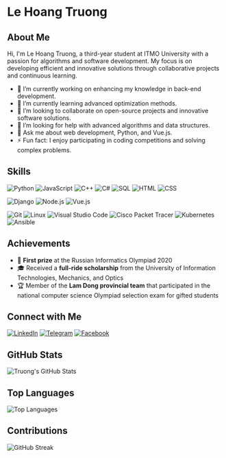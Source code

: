 # Le Hoang Truong
 

## About Me

Hi, I'm Le Hoang Truong, a third-year student at ITMO University with a passion for algorithms and software development. My focus is on developing efficient and innovative solutions through collaborative projects and continuous learning.

- 🔭 I’m currently working on enhancing my knowledge in back-end development.
- 🌱 I’m currently learning advanced optimization methods.
- 👯 I’m looking to collaborate on open-source projects and innovative software solutions.
- 🤔 I’m looking for help with advanced algorithms and data structures.
- 💬 Ask me about web development, Python, and Vue.js.
- ⚡ Fun fact: I enjoy participating in coding competitions and solving complex problems.

## Skills

![Python](https://img.shields.io/badge/Python-3776AB?style=for-the-badge&logo=python&logoColor=white)
![JavaScript](https://img.shields.io/badge/JavaScript-F7DF1E?style=for-the-badge&logo=javascript&logoColor=black)
![C++](https://img.shields.io/badge/C++-00599C?style=for-the-badge&logo=cplusplus&logoColor=white)
![C#](https://img.shields.io/badge/C%23-239120?style=for-the-badge&logo=csharp&logoColor=white)
![SQL](https://img.shields.io/badge/SQL-4479A1?style=for-the-badge&logo=sql&logoColor=white)
![HTML](https://img.shields.io/badge/HTML5-E34F26?style=for-the-badge&logo=html5&logoColor=white)
![CSS](https://img.shields.io/badge/CSS3-1572B6?style=for-the-badge&logo=css3&logoColor=white)

![Django](https://img.shields.io/badge/Django-092E20?style=for-the-badge&logo=django&logoColor=white)
![Node.js](https://img.shields.io/badge/Node.js-339933?style=for-the-badge&logo=nodedotjs&logoColor=white)
![Vue.js](https://img.shields.io/badge/Vue.js-4FC08D?style=for-the-badge&logo=vuedotjs&logoColor=white)

![Git](https://img.shields.io/badge/Git-F05032?style=for-the-badge&logo=git&logoColor=white)
![Linux](https://img.shields.io/badge/Linux-FCC624?style=for-the-badge&logo=linux&logoColor=black)
![Visual Studio Code](https://img.shields.io/badge/VS%20Code-007ACC?style=for-the-badge&logo=visualstudiocode&logoColor=white)
![Cisco Packet Tracer](https://img.shields.io/badge/Cisco%20Packet%20Tracer-1BA0D7?style=for-the-badge&logo=cisco&logoColor=white)
![Kubernetes](https://img.shields.io/badge/Kubernetes-326CE5?style=for-the-badge&logo=kubernetes&logoColor=white)
![Ansible](https://img.shields.io/badge/Ansible-EE0000?style=for-the-badge&logo=ansible&logoColor=white)


## Achievements

- 🥇 **First prize** at the Russian Informatics Olympiad 2020
- 🎓 Received a **full-ride scholarship** from the University of Information Technologies, Mechanics, and Optics
- 🏆 Member of the **Lam Dong provincial team** that participated in the national computer science Olympiad selection exam for gifted students

## Connect with Me

[![LinkedIn](https://img.shields.io/badge/LinkedIn-0077B5?style=for-the-badge&logo=linkedin&logoColor=white)](https://www.linkedin.com/in/truong-le-935921308/) [![Telegram](https://img.shields.io/badge/Telegram-2CA5E0?style=for-the-badge&logo=telegram&logoColor=white)](https://t.me/natibatian) [![Facebook](https://img.shields.io/badge/Facebook-1877F2?style=for-the-badge&logo=facebook&logoColor=white)](https://www.facebook.com/profile.php?id=100009537304420)

## GitHub Stats

![Truong's GitHub Stats](https://github-readme-stats.vercel.app/api?username=descent1511&show_icons=true)

## Top Languages

![Top Languages](https://github-readme-stats.vercel.app/api/top-langs/?username=descent1511&layout=compact)

## Contributions

![GitHub Streak](https://github-readme-streak-stats.herokuapp.com/?user=descent1511)
